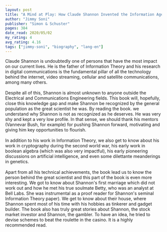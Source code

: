```yaml
---
layout: post
title: "A Mind at Play: How Claude Shannon Invented the Information Age"
author: "Jimmy Soni"
publisher: "Simon & Schuster"
pages: 384
date_read: 2020/05/02
my_rating: 4
avg_rating: 4.16
tags: ["jimmy-soni", "biography", "lang-en"]
---
```


Claude Shannon is undoubtedly one of persons that have the most impact on our current lives. He is the father of Information Theory and his research in digital communications is the fundamental pillar of all the technology behind the internet, video streaming, cellular and satellite communications, among many others.<br/><br/>Despite all of this, Shannon is almost unknown to anyone outside the Electrical and Communications Engineering fields. This book will, hopefully, close this knowledge gap and make Shannon be recognized by the general population as the great scientist he was. By reading the book. we understand why Shannon is not as recognized as he deserves. He was very shy and kept a very low profile. In that sense, we should thank his mentors (Vannevar Bush, for example) for pushing Shannon forward, motivating and giving him key opportunities to flourish. <br/><br/>In addition to his work in Information Theory, we also get to know about his work in cryptography during the second world war, his early work in boolean algebra (which was also very impactful), his early pioneering discussions on artificial intelligence, and even some dilettante meanderings in genetics.<br/><br/>Apart from all his technical achievements, the book lead us to know the person behind the great scientist and this part of the book is even more interesting. We got to know about Shannon's first marriage which did not work out and how he met his true soulmate Betty, who was an analyst at Bell Labs. She was instrumental as a proof reader for Shannon's seminal Information Theory paper). We get to know about their house, where Shannon spent most of his time with his hobbies as tinkerer and gadget builder. The book also has truly great stories about Shannon, the stock market investor and Shannon, the gambler. To have an idea, he tried to devise schemes to beat the roulette in the casino. It is a highly recommended read.

